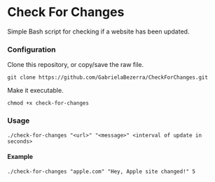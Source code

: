# Check For Changes

Simple Bash script for checking if a website has been updated. 

### Configuration

Clone this repository, or copy/save the raw file.
```
git clone https://github.com/GabrielaBezerra/CheckForChanges.git
```

Make it executable.
```
chmod +x check-for-changes
```


### Usage
```
./check-for-changes "<url>" "<message>" <interval of update in seconds>
```

#### Example
```
./check-for-changes "apple.com" "Hey, Apple site changed!" 5
```
